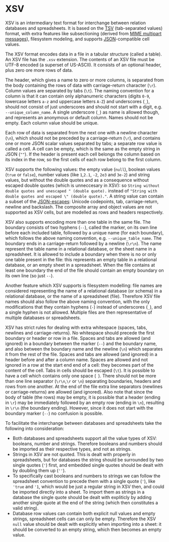 # XSV

XSV is an intermediary text format for interchange between relation databases and spreadsheets. It is based on the [TSV](https://en.wikipedia.org/wiki/Tab-separated_values) (tab-separated values) format, with extra features like subsectioning (derived from [MIME multipart messages](https://en.wikipedia.org/wiki/MIME#Multipart_messages)), filesystem modeling, and supports [JSON](https://en.wikipedia.org/wiki/JSON)-compatible cell values.

The XSV format encodes data in a file in a tabular structure (called a table). An XSV file has the `.xsv` extension. The contents of an XSV file must be UTF-8 encoded (a superset of US-ASCII). It consists of an optional header, plus zero ore more rows of data.

The header, which gives a name to zero or more columns, is separated from the body containing the rows of data with carriage-return character (`\r`). Column values are separated by tabs (`\t`). The naming convention for a column is that it can contain only alphanumeric characters (digits `0-9`, lowercase letters `a-z` and uppercase letters `A-Z`) and underscores (`_`), should not consist of just underscores and should not start with a digit, e.g. `--unique_column_name`. A single underscore (`_`) as name is allowed though, and represents an anonymous or default column. Names should not be empty. Each column value should be unique.

Each row of data is separated from the next one with a newline character (`\n`), which should not be preceded by a carriage-return (`\r`), and contains one or more JSON scalar values separated by tabs; a separate row value is called a cell. A cell can be empty, which is the same as the empty string in JSON (`""`). If the header is present each cell belongs the column based on its index in the row, so the first cells of each row belong to the first column.

XSV supports the following values: the empty value (`null`), boolean values (`true` or `false`), number values (like `1`,`2.1`, `-2`, `2e3` and `3e-2`) and string values, but without the double quotes and as a consequence without escaped double quotes (which is unneccesary in XSV): so `String without double quotes and unescaped " (double quote).` instead of `"String with double quotes and escaped \" (double quote)."`. A string value can contain a subset of the [JSON-escapes](https://www.json.org): Unicode codepoints, tab, carriage-return, newline and backslash. The composite array and object values are not supported as XSV cells, but are modelled as rows and headers respectively.

XSV also supports encoding more than one table in the same file. The boundary consists of two hyphens (`--`), called the marker, on its own line before each included table, followed by a unique name (for each boundary), which follows the above naming convention, e.g. `--unique_table_name`. The boundary ends in a carriage-return followed by a newline (`\r\n`). The name represent the table name in a relational database, or the sheet name in a spreadsheet.  It is allowed to include a boundary when there is no or only one table present in the file: this represents an empty table in a relational database, or an empty sheet in a spreadsheet. When the file contains at least one boundary the end of the file should contain an empty boundary on its own line (so just `--`).

Another feature which XSV supports is filesystem modelling: file names are considered representing the name of a relational database (or schema) in a relational database, or the name of a spreadsheet (file). Therefore XSV file names should also follow the above naming convention, with the only modifications that they contain hyphens (`-`) instead of underscores (`_`), and a single hyphen is not allowed. Multiple files are then representative of multiple databases or spreadsheets.

XSV has strict rules for dealing with extra whitespace (spaces, tabs, newlines and carriage-returns). No whitespace should precede the first boundary or header or row in a file. Spaces and tabs are allowed (and ignored) in a boundary between the marker (`--`) and the boundary name, and also between the boundary name and the newline (`\n`) which separates it from the rest of the file. Spaces and tabs are allowed (and ignored) in a header before and after a column name. Spaces are allowed and not ignored in a row at the start end end of a cell: they becomes part of the content of the cell. Tabs in cells should be escaped (`\t`). It is possible to have a cell which contains only one space (` `). There should not be more than one line separator (`\r\n`,`\r` or `\n`) separating boundaries, headers and rows from one another. At the end of the file extra line separators (newlines or carriage-returns) are allowed (and ignored). Also note that since the body of table (the rows) may be empty, it is possible that a header (ending in `\r`) may be immediately followed by an empty row (ending in `\n`), resulting in `\r\n` (the boundary ending). However, since it does not start with the boundary marker (`--`) no confusion is possible.

To facilitate the interchange between databases and spreadsheets take the following into consideration:
- Both databases and spreadsheets support all the value types of XSV: booleans, number and strings. Therefore booleans and numbers should be imported as their respective types, and not as strings.
- Strings in XSV are not quoted. This is dealt with properly in spreadsheets, but for databases the string should be surrounded by two single quotes (`'`) first, and embedded single quotes should be dealt with by doubling them up (`''`).
- To specifically cast booleans and numbers to strings we can follow the spreadsheet convention to precede them with a single quote (`'`), like `'true` and `'1`, which would be just a regular string in XSV then, and could be imported directly into a sheet. To import them as strings in a database the single quote should be dealt with expliticly by adding another single quote at the end of the string (which then constitutes a valid string).
- Database row values can contain both explicit null values and empty strings, spreadsheet cells can can only be empty. Therefore the XSV `null` value should be dealt with explicitly when importing into a sheet: it should be converted to an empty string, which then becomes an empty value.
